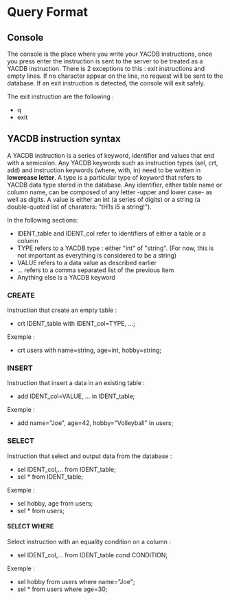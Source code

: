 # Query Format

## Console

The console is the place where you write your YACDB instructions, once you press enter the instruction is sent to the server to be treated as a YACDB instruction.
There is 2 exceptions to this : exit instructions and empty lines. If no character appear on the line, no request will be sent to the database. If an exit instruction is detected, the console will exit safely.

The exit instruction are the following :

- q
- exit

## YACDB instruction syntax

A YACDB instruction is a series of keyword, identifier and values that end with a semicolon.
Any YACDB keywords such as instruction types (sel, crt, add) and instruction keywords (where, with, in) need to be written in <b>lowercase letter</b>.
A type is a particular type of keyword that refers to YACDB data type stored in the database.
Any identifier, either table name or column name, can be composed of any letter -upper and lower case- as well as digits.
A value is either an int (a series of digits) or a string (a double-quoted list of charaters: "tH1s i5 a string!").

In the following sections:

- IDENT_table and IDENT_col refer to identifiers of either a table or a column
- TYPE refers to a YACDB type : either "int" of "string". (For now, this is not important as everything is considered to be a string)
- VALUE refers to a data value as described earlier
- ... refers to a comma separated list of the previous item
- Anything else is a YACDB keyword

### CREATE

Instruction that create an empty table :

- crt IDENT_table with IDENT_col=TYPE, ...;

Exemple :

- crt users with name=string, age=int, hobby=string;

### INSERT

Instruction that insert a data in an existing table :

- add IDENT_col=VALUE, ... in IDENT_table;

Exemple :

- add name="Joe", age=42, hobby="Volleyball" in users;

### SELECT

Instruction that select and output data from the database :

- sel IDENT_col,... from IDENT_table;
- sel \* from IDENT_table;

Exemple :

- sel hobby, age from users;
- sel \* from users;

#### SELECT WHERE

Select instruction with an equality condition on a column :

- sel IDENT_col,... from IDENT_table cond CONDITION;

Exemple :

- sel hobby from users where name="Joe";
- sel \* from users where age=30;
